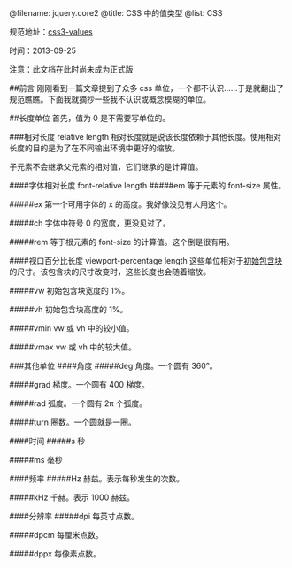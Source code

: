 @filename: jquery.core2
@title: CSS 中的值类型
@list: CSS

规范地址：[css3-values](http://www.w3.org/TR/css3-values)

时间：2013-09-25

注意：此文档在此时尚未成为正式版

##前言
刚刚看到一篇文章提到了众多 css 单位，一个都不认识……于是就翻出了规范瞧瞧。下面我就摘抄一些我不认识或概念模糊的单位。 

##长度单位
首先，值为 0 是不需要写单位的。

###相对长度 relative length
相对长度就是说该长度依赖于其他长度。使用相对长度的目的是为了在不同输出环境中更好的缩放。

子元素不会继承父元素的相对值，它们继承的是计算值。

####字体相对长度 font-relative length
#####em
等于元素的 font-size 属性。

#####ex
第一个可用字体的 x 的高度。我好像没见有人用这个。

#####ch
字体中符号 0 的宽度，更没见过了。

#####rem
等于根元素的 font-size 的计算值。这个倒是很有用。

####视口百分比长度 viewport-percentage length
这些单位相对于[初始包含块](http://www.w3.org/TR/CSS21/visudet.html#containing-block-details)的尺寸。该包含块的尺寸改变时，这些长度也会随着缩放。

#####vw
初始包含块宽度的 1%。

#####vh
初始包含块高度的 1%。

#####vmin
vw 或 vh 中的较小值。

#####vmax
vw 或 vh 中的较大值。

###其他单位
####角度
#####deg
角度。一个圆有 360°。

#####grad
梯度。一个圆有 400 梯度。

#####rad
弧度。一个圆有 2π 个弧度。

#####turn
圈数。一个圆就是一圈。

####时间
#####s
秒

#####ms
毫秒

####频率
#####Hz
赫兹。表示每秒发生的次数。

#####kHz
千赫。表示 1000 赫兹。

####分辨率
#####dpi
每英寸点数。

#####dpcm
每厘米点数。

#####dppx
每像素点数。

